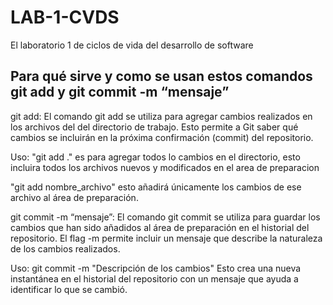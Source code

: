 # LAB-1-CVDS
El laboratorio 1 de ciclos de vida del desarrollo de software



## Para qué sirve y como se usan estos comandos git add y git commit -m “mensaje”
git add: El comando git add se utiliza para agregar cambios realizados en los archivos del
del directorio de trabajo. Esto permite a Git saber qué cambios se incluirán en la próxima 
confirmación (commit) del repositorio.

Uso: "git add ." es para agregar todos lo cambios en el directorio, esto incluira todos 
    los archivos nuevos y modificados en el area de preparacion

"git add nombre_archivo" esto añadirá únicamente los cambios de ese archivo al área
de preparación.



git commit -m “mensaje”: El comando git commit se utiliza para guardar los cambios que han 
sido añadidos al área de preparación en el historial del repositorio. El flag -m permite 
incluir un mensaje que describe la naturaleza de los cambios realizados.

Uso: git commit -m "Descripción de los cambios" Esto crea una nueva instantánea en el 
    historial del repositorio con un mensaje que ayuda a identificar lo que se cambió.

